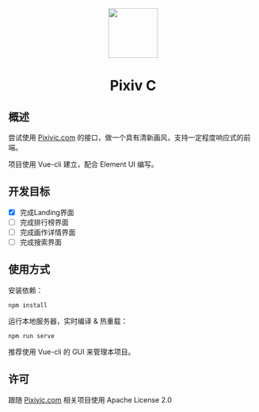 <div align="center"><img width="100" src="https://img.backrunner.top/pixiv-c/logo.png"></div>
<h1 align="center">Pixiv C</h1>

## 概述

尝试使用 [Pixivic.com](https://pixivic.com) 的接口，做一个具有清新画风，支持一定程度响应式的前端。

项目使用 Vue-cli 建立，配合 Element UI 编写。

## 开发目标

- [x] 完成Landing界面
- [ ] 完成排行榜界面
- [ ] 完成画作详情界面
- [ ] 完成搜索界面

## 使用方式

安装依赖：
```
npm install
```

运行本地服务器，实时编译 & 热重载：
```
npm run serve
```

推荐使用 Vue-cli 的 GUI 来管理本项目。

## 许可

跟随 [Pixivic.com](https://pixivic.com) 相关项目使用 Apache License 2.0